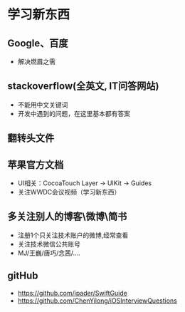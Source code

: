 # 学习新东西

## Google、百度
- 解决燃眉之需

## stackoverflow(全英文, IT问答网站)
- 不能用中文关键词
- 开发中遇到的问题，在这里基本都有答案

## 翻转头文件

## 苹果官方文档
- UI相关：CocoaTouch Layer -> UIKit -> Guides
- 关注WWDC会议视频（学习新东西）

## 多关注别人的博客\微博\简书
- 注册1个只关注技术账户的微博,经常查看
- 关注技术微信公共账号
- MJ/王巍/唐巧/念茜/....


## gitHub
- https://github.com/ipader/SwiftGuide
- https://github.com/ChenYilong/iOSInterviewQuestions

